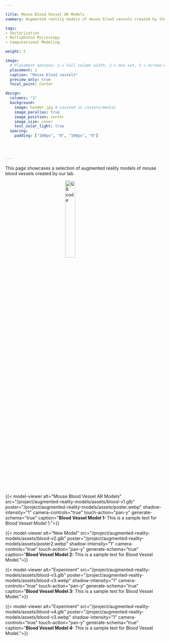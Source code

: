 ```yaml
---

title: Mouse Blood Vessel AR Models
summary: Augmented reality models of mouse blood vessels created by the lab.

tags:
- Vectorization
- Multiphoton Microscopy
- Computational Modeling

weight: 5

image:  
  # Placement options: 1 = Full column width, 2 = Out-set, 3 = Screen-width
  placement: 1
  caption: "Mouse blood vessels"
  preview_only: true
  focal_point: Center

design:
  columns: "1"
  background:
    image: header.jpg # Located in /assets/media/
    image_parallax: true
    image_position: center
    image_size: cover
    text_color_light: true
  spacing:
    padding: ["100px", "0", "100px", "0"]


  

---
```


This page showcases a selection of augmented reality models of mouse blood vessels created by our lab.

<img src="/project/augmented-reality-models/qr-code.png" alt="QR code" style="width: 25%; display: block; margin: auto;">

{{< model-viewer 
  alt="Mouse Blood Vessel AR Models" 
  src="/project/augmented-reality-models/assets/blood-v1.glb" 
  poster="/project/augmented-reality-models/assets/poster.webp" 
  shadow-intensity="1" 
  camera-controls="true" 
  touch-action="pan-y" 
  generate-schema="true"
 caption="**Blood Vessel Model 1:** This is a sample text for Blood Vessel Model 1.">}}

{{< model-viewer 
  alt="New Model" 
  src="/project/augmented-reality-models/assets/blood-v2.glb" 
  poster="/project/augmented-reality-models/assets/poster2.webp" 
  shadow-intensity="1" 
  camera-controls="true" 
  touch-action="pan-y" 
  generate-schema="true"
 caption="**Blood Vessel Model 2:** This is a sample text for Blood Vessel Model.">}}


{{< model-viewer 
  alt="Experiment" 
  src="/project/augmented-reality-models/assets/blood-v3.glb" 
  poster="/project/augmented-reality-models/assets/blood-v3.webp" 
  shadow-intensity="1" 
  camera-controls="true" 
  touch-action="pan-y" 
  generate-schema="true"
 caption="**Blood Vessel Model 3:** This is a sample text for Blood Vessel Model.">}}

{{< model-viewer 
  alt="Experiment" 
  src="/project/augmented-reality-models/assets/blood-v4.glb" 
  poster="/project/augmented-reality-models/assets/blood-v3.webp" 
  shadow-intensity="1" 
  camera-controls="true" 
  touch-action="pan-y" 
  generate-schema="true"
 caption="**Blood Vessel Model 4:** This is a sample text for Blood Vessel Model.">}}